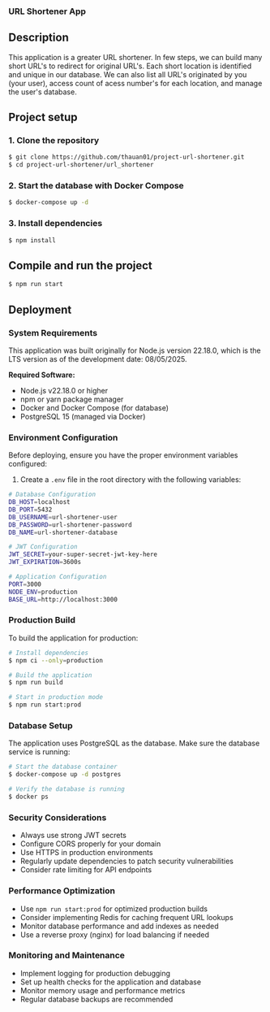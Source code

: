 <h3> URL Shortener App </h3>

## Description

This application is a greater URL shortener. In few steps, we can build many short URL's to redirect for original URL's. Each short location is identified and unique in our database. We can also list all URL's originated by you (your user), access count of acess number's for each location, and manage the user's database.

## Project setup

### 1. Clone the repository

```bash
$ git clone https://github.com/thauan01/project-url-shortener.git
$ cd project-url-shortener/url_shortener
```

### 2. Start the database with Docker Compose

```bash
$ docker-compose up -d
```

### 3. Install dependencies

```bash
$ npm install
```

## Compile and run the project

```bash
$ npm run start
```

## Deployment

### System Requirements

This application was built originally for Node.js version 22.18.0, which is the LTS version as of the development date: 08/05/2025.

**Required Software:**
- Node.js v22.18.0 or higher
- npm or yarn package manager
- Docker and Docker Compose (for database)
- PostgreSQL 15 (managed via Docker)

### Environment Configuration

Before deploying, ensure you have the proper environment variables configured:

1. Create a `.env` file in the root directory with the following variables:
```bash
# Database Configuration
DB_HOST=localhost
DB_PORT=5432
DB_USERNAME=url-shortener-user
DB_PASSWORD=url-shortener-password
DB_NAME=url-shortener-database

# JWT Configuration
JWT_SECRET=your-super-secret-jwt-key-here
JWT_EXPIRATION=3600s

# Application Configuration
PORT=3000
NODE_ENV=production
BASE_URL=http://localhost:3000
```

### Production Build

To build the application for production:

```bash
# Install dependencies
$ npm ci --only=production

# Build the application
$ npm run build

# Start in production mode
$ npm run start:prod
```

### Database Setup

The application uses PostgreSQL as the database. Make sure the database service is running:

```bash
# Start the database container
$ docker-compose up -d postgres

# Verify the database is running
$ docker ps
```

### Security Considerations

- Always use strong JWT secrets
- Configure CORS properly for your domain
- Use HTTPS in production environments
- Regularly update dependencies to patch security vulnerabilities
- Consider rate limiting for API endpoints

### Performance Optimization

- Use `npm run start:prod` for optimized production builds
- Consider implementing Redis for caching frequent URL lookups
- Monitor database performance and add indexes as needed
- Use a reverse proxy (nginx) for load balancing if needed

### Monitoring and Maintenance

- Implement logging for production debugging
- Set up health checks for the application and database
- Monitor memory usage and performance metrics
- Regular database backups are recommended

